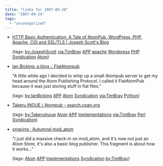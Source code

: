 ```yaml
---
title: "links for 2007-09-28"
date: "2007-09-29"
tags: 
  - "uncategorized"
---
```


- [HTTP Basic Authentication, A Tale of AtomPub, WordPress, PHP, Apache, CGI and SSL/TLS | Joseph Scott's Blog](http://joseph.randomnetworks.com/archives/2007/09/19/http-basic-authentication-a-tale-of-atompub-wordpress-php-apache-cgi-and-ssltls/)
    
    (tags: [by:JosephScott](http://del.icio.us/heinzwittenbrink/by:JosephScott) [via:TimBray](http://del.icio.us/heinzwittenbrink/via:TimBray) [APP](http://del.icio.us/heinzwittenbrink/APP) [apache](http://del.icio.us/heinzwittenbrink/apache) [Wordpress](http://del.icio.us/heinzwittenbrink/Wordpress) [PHP](http://del.icio.us/heinzwittenbrink/PHP) [Syndication](http://del.icio.us/heinzwittenbrink/Syndication) [Atom](http://del.icio.us/heinzwittenbrink/Atom))
    
- [Ian Bicking: a blog :: FlatAtompub](http://blog.ianbicking.org/2007/09/12/flatatompub/)
    
    "A little while ago I decided to whip up a small Atompub server to get my head around the Atom Publishing Protocol. I called it FlatAtomPub because it was just storing stuff in flat files."
    
    (tags: [by:IanBicking](http://del.icio.us/heinzwittenbrink/by:IanBicking) [APP](http://del.icio.us/heinzwittenbrink/APP) [Atom](http://del.icio.us/heinzwittenbrink/Atom) [Syndication](http://del.icio.us/heinzwittenbrink/Syndication) [via:TimBray](http://del.icio.us/heinzwittenbrink/via:TimBray) [Python](http://del.icio.us/heinzwittenbrink/Python))
    
- [Takeru INOUE / Atompub - search.cpan.org](http://search.cpan.org/dist/Atompub/)
    
    (tags: [by:TakeruInoue](http://del.icio.us/heinzwittenbrink/by:TakeruInoue) [Atom](http://del.icio.us/heinzwittenbrink/Atom) [APP](http://del.icio.us/heinzwittenbrink/APP) [Implementations](http://del.icio.us/heinzwittenbrink/Implementations) [via:TimBray](http://del.icio.us/heinzwittenbrink/via:TimBray) [Perl](http://del.icio.us/heinzwittenbrink/Perl) [Syndication](http://del.icio.us/heinzwittenbrink/Syndication))
    
- [ongoing · Autumnal mod\_atom](http://www.tbray.org/ongoing/When/200x/2007/09/16/Autumnal-Atom)
    
    "I just did a massive check-in on mod\_atom, and it's now not just an Atom Store, it's also a basic blog publisher. This fragment is about how it works..."
    
    (tags: [Atom](http://del.icio.us/heinzwittenbrink/Atom) [APP](http://del.icio.us/heinzwittenbrink/APP) [Implementations](http://del.icio.us/heinzwittenbrink/Implementations) [Syndication](http://del.icio.us/heinzwittenbrink/Syndication) [by:TimBray](http://del.icio.us/heinzwittenbrink/by:TimBray))
